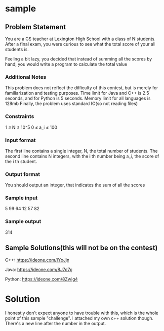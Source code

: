 # sample
## Problem Statement
You are a CS teacher at Lexington High School with a class of N students. After a final exam, you were curious to see what the total score of your all students is.

Feeling a bit lazy, you decided that instead of summing all the scores by hand, you would write a program to calculate the total value

### Additional Notes
This problem does not reflect the difficulty of this contest, but is merely for familiarization and testing purposes.
Time limit for Java and C++ is 2.5 seconds, and for Python is 5 seconds.
Memory limit for all languages is 128mb
Finally, the problem uses standard IO(so not reading files)

### Constraints
1 ≤ N ≤ 10^5
0 ≤ a_i ≤ 100

### Input format
The first line contains a single integer, N, the total number of students. The second line contains N integers, with the i th number being a_i, the score of the i th student.

### Output format
You should output an integer, that indicates the sum of all the scores

### Sample input

5
99 64 12 57 82

### Sample output

314

## Sample Solutions(this will not be on the contest)

C++: https://ideone.com/IYxJjn

Java: https://ideone.com/8J7d7g

Python: https://ideone.com/8ZwIg4

# Solution
I honestly don't expect anyone to have trouble with this, which is the whole point of this sample "challenge". I attached my own c++ solution though. There's a new line after the number in the output.
